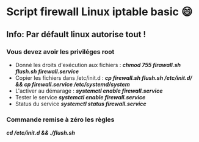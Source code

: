 # Script firewall Linux iptable basic :smile:

## Info: Par défault linux autorise tout !

### Vous devez avoir les priviléges root

- Donné les droits d'exécution aux fichiers : **_chmod 755 firawall.sh flush.sh firewall.service_**
- Copier les fichiers dans /etc/init.d : **_cp firewall.sh flush.sh /etc/init.d/ && cp firewall.service /etc/systemd/system_**
- L'activer au démarage : **_systemctl enable firewall.service_**
- Tester le service **_systemctl enable firewall.service_**
- Status du service **_systemctl status firewall.service_**

### Commande remise à zéro les règles
**_cd /etc/init.d && ./flush.sh_**
